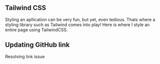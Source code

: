 ## Tailwind CSS

Styling an apllication can be very fun, but yet, even tedious. Thats where a styling library such as Tailwind comes into play! Here is where I style an entire page using TailwindCSS.

## Updating GitHub link

Resolving link issue

